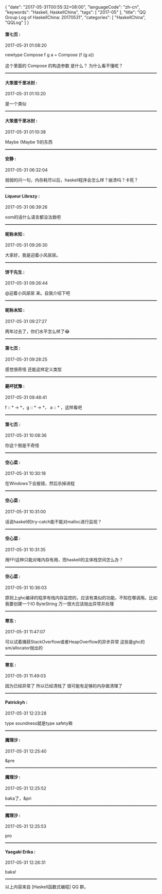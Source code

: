 {
  "date": "2017-05-31T00:55:32+08:00",
  "languageCode": "zh-cn",
  "keywords": "Haskell, HaskellChina",
  "tags": [
    "2017-05"
  ],
  "title": "QQ Group Log of HaskellChina: 20170531",
  "categories": [
    "HaskellChina", "QQLog"
  ]
}



#### 第七页 :

<span class="article-duration">2017-05-31 01:08:20</span>

newtype Compose f g a = Compose (f (g a))<br /><br />这个里面的 Compose 的构造参数 是什么？ 为什么看不懂呢？

<hr style="border-top: 1px dotted grey;width:99%"/>



#### 大笨蛋千里冰封 :

<span class="article-duration">2017-05-31 01:10:20</span>

是一个类似

<hr style="border-top: 1px dotted grey;width:99%"/>



#### 大笨蛋千里冰封 :

<span class="article-duration">2017-05-31 01:10:38</span>

Maybe (Maybe 1)的东西

<hr style="border-top: 1px dotted grey;width:99%"/>



#### 安静 :

<span class="article-duration">2017-05-31 06:32:04</span>

弱弱的问一句，内存耗尽以后，haskell程序会怎么样？崩溃吗？卡死？

<hr style="border-top: 1px dotted grey;width:99%"/>



#### Liqueur Librazy :

<span class="article-duration">2017-05-31 06:39:26</span>

oom的话什么语言都没法救吧

<hr style="border-top: 1px dotted grey;width:99%"/>



#### 昵称未知 :

<span class="article-duration">2017-05-31 09:26:30</span>

大家好，我是迎着小风尿尿。

<hr style="border-top: 1px dotted grey;width:99%"/>



#### 饼干先生 :

<span class="article-duration">2017-05-31 09:26:44</span>

@迎着小风尿尿 来。自我介绍下吧

<hr style="border-top: 1px dotted grey;width:99%"/>



#### 昵称未知 :

<span class="article-duration">2017-05-31 09:27:27</span>

两年过去了，你们水平怎么样了😂

<hr style="border-top: 1px dotted grey;width:99%"/>



#### 第七页 :

<span class="article-duration">2017-05-31 09:28:25</span>

感觉很奇怪 还能这样定义类型

<hr style="border-top: 1px dotted grey;width:99%"/>



#### 蕝吥犹豫 :

<span class="article-duration">2017-05-31 09:48:41</span>

f :: * -> *，g :: * -> *， a :: * ，这样看吧

<hr style="border-top: 1px dotted grey;width:99%"/>



#### 第七页 :

<span class="article-duration">2017-05-31 10:08:36</span>

你这个倒是不奇怪

<hr style="border-top: 1px dotted grey;width:99%"/>



#### 空心菜 :

<span class="article-duration">2017-05-31 10:30:18</span>

在Windows下会报错，然后杀掉进程

<hr style="border-top: 1px dotted grey;width:99%"/>



#### 空心菜 :

<span class="article-duration">2017-05-31 10:31:00</span>

话说haskell的try-catch能不能对malloc进行监视？

<hr style="border-top: 1px dotted grey;width:99%"/>



#### 空心菜 :

<span class="article-duration">2017-05-31 10:31:35</span>

用FFI这种只能对堆内存有用，而haskell的主体栈空间怎么办？

<hr style="border-top: 1px dotted grey;width:99%"/>



#### 空心菜 :

<span class="article-duration">2017-05-31 10:36:03</span>

原则上ghc编译的程序有栈内存监控的，应该有类似的功能，不知在哪调用。比如我要创建一个IO ByteString 万一很大应该抛出异常并处理

<hr style="border-top: 1px dotted grey;width:99%"/>



#### 寒东 :

<span class="article-duration">2017-05-31 11:47:07</span>

可以试着捕获StackOverflow或者HeapOverflow的异步异常 这些是ghc的sm/allocator抛出的 

<hr style="border-top: 1px dotted grey;width:99%"/>



#### 寒东 :

<span class="article-duration">2017-05-31 11:49:03</span>

因为已经异常了 所以已经清栈了 很可能有足够的内存做清理了

<hr style="border-top: 1px dotted grey;width:99%"/>



#### Patrickyh :

<span class="article-duration">2017-05-31 12:23:28</span>

type soundness就是type safety嘛

<hr style="border-top: 1px dotted grey;width:99%"/>



#### 魔理沙 :

<span class="article-duration">2017-05-31 12:25:40</span>

&pre

<hr style="border-top: 1px dotted grey;width:99%"/>



#### 魔理沙 :

<span class="article-duration">2017-05-31 12:25:52</span>

baka了，&pri

<hr style="border-top: 1px dotted grey;width:99%"/>



#### 魔理沙 :

<span class="article-duration">2017-05-31 12:25:53</span>

pro

<hr style="border-top: 1px dotted grey;width:99%"/>



#### Yaegaki Erika :

<span class="article-duration">2017-05-31 12:26:31</span>

baka!

<hr style="border-top: 1px dotted grey;width:99%"/>




以上内容来自 [Haskell函数式编程] QQ 群。

